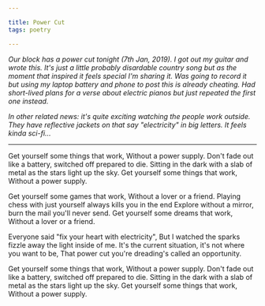 ```yaml
---

title: Power Cut
tags: poetry

---
```


_Our block has a power cut tonight (7th Jan, 2019). I got out my guitar and wrote this. It's just a little probably disardable country song but as the moment that inspired it feels special I'm sharing it. Was going to record it but using my laptop battery and phone to post this is already cheating. Had short-lived plans for a verse about electric pianos but just repeated the first one instead._ 

_In other related news: it's quite exciting watching the people work outside. They have reflective jackets on that say "electricity" in big letters. It feels kinda sci-fi..._

---

Get yourself some things that work,
Without a power supply.
Don't fade out like a battery, switched off prepared to die.
Sitting in the dark with a slab of metal as the stars light up the sky.
Get yourself some things that work,
Without a power supply.

Get yourself some games that work,
Without a lover or a friend.
Playing chess with just yourself always kills you in the end
Explore without a mirror, burn the mail you'll never send.
Get yourself some dreams that work,
Without a lover or a friend.

Everyone said "fix your heart with electricity",
But I watched the sparks fizzle away the light inside of me.
It's the current situation, it's not where you want to be,
That power cut you're dreading's called an opportunity.

Get yourself some things that work,
Without a power supply.
Don't fade out like a battery, switched off prepared to die.
Sitting in the dark with a slab of metal as the stars light up the sky.
Get yourself some things that work,
Without a power supply.